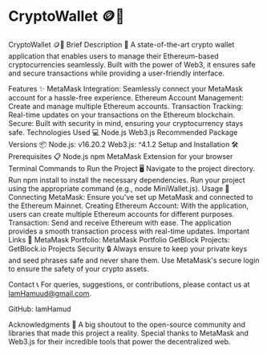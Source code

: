 # CryptoWallet 🪙🔐
CryptoWallet 🪙🔐
Brief Description 📝
A state-of-the-art crypto wallet application that enables users to manage their Ethereum-based cryptocurrencies seamlessly. Built with the power of Web3, it ensures safe and secure transactions while providing a user-friendly interface.

Features ✨
MetaMask Integration: Seamlessly connect your MetaMask account for a hassle-free experience.
Ethereum Account Management: Create and manage multiple Ethereum accounts.
Transaction Tracking: Real-time updates on your transactions on the Ethereum blockchain.
Secure: Built with security in mind, ensuring your cryptocurrency stays safe.
Technologies Used 💻
Node.js
Web3.js
Recommended Package Versions 📦
Node.js: v16.20.2
Web3.js: ^4.1.2
Setup and Installation 🛠️
Prerequisites 📋
Node.js
npm
MetaMask Extension for your browser
Terminal Commands to Run the Project 🖥️
Navigate to the project directory.
Run npm install to install the necessary dependencies.
Run your project using the appropriate command (e.g., node MiniWallet.js).
Usage 🚀
Connecting MetaMask: Ensure you've set up MetaMask and connected to the Ethereum Mainnet.
Creating Ethereum Account: With the application, users can create multiple Ethereum accounts for different purposes.
Transaction: Send and receive Ethereum with ease. The application provides a smooth transaction process with real-time updates.
Important Links 🔗
MetaMask Portfolio: MetaMask Portfolio
GetBlock Projects: GetBlock.io Projects
Security 🔒
Always ensure to keep your private keys and seed phrases safe and never share them. Use MetaMask's secure login to ensure the safety of your crypto assets.

Contact 📞
For queries, suggestions, or contributions, please contact us at IamHamuud@gmail.com.

GitHub: IamHamud

Acknowledgments 🙏
A big shoutout to the open-source community and libraries that made this project a reality. Special thanks to MetaMask and Web3.js for their incredible tools that power the decentralized web.

